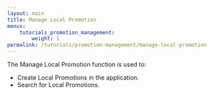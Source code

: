 ```yaml
---
layout: main
title: Manage Local Promotion
menus: 
    tutorials_promotion_management:   
        weight: 1
permalink: /tutorials/promotion-management/manage-local-promotion
---
```

The Manage Local Promotion function is used to: 
-	Create Local Promotions in the application.
-	Search for Local Promotions.
